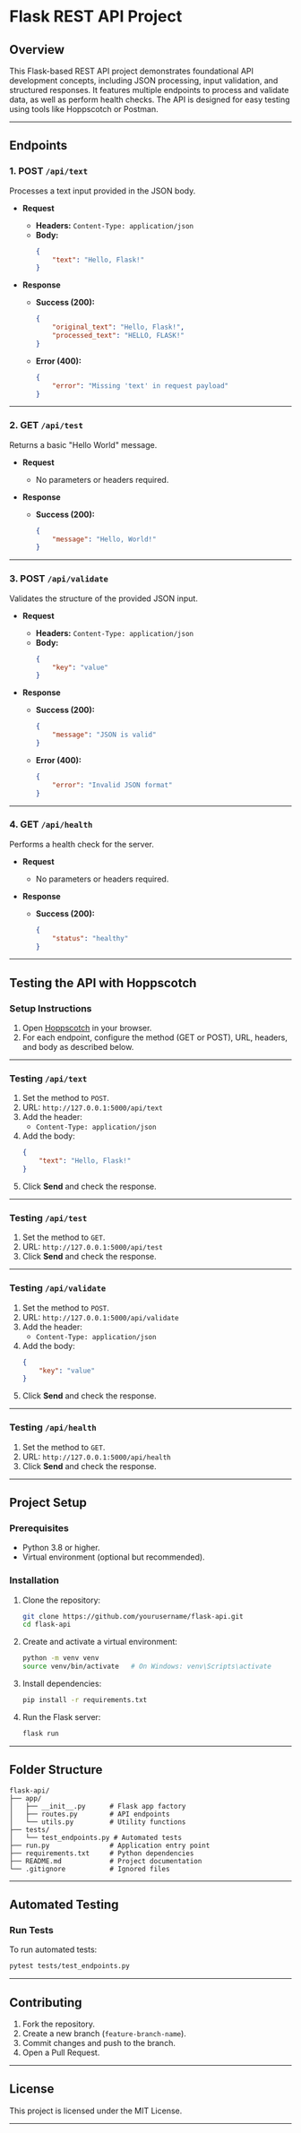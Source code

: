 # Flask REST API Project

## Overview

This Flask-based REST API project demonstrates foundational API development concepts, including JSON processing, input validation, and structured responses. It features multiple endpoints to process and validate data, as well as perform health checks. The API is designed for easy testing using tools like Hoppscotch or Postman.

---

## Endpoints

### 1. **POST `/api/text`**  
Processes a text input provided in the JSON body.

- **Request**
  - **Headers:** `Content-Type: application/json`
  - **Body:**
    ```json
    {
        "text": "Hello, Flask!"
    }
    ```

- **Response**
  - **Success (200):**
    ```json
    {
        "original_text": "Hello, Flask!",
        "processed_text": "HELLO, FLASK!"
    }
    ```
  - **Error (400):**
    ```json
    {
        "error": "Missing 'text' in request payload"
    }
    ```

---

### 2. **GET `/api/test`**  
Returns a basic "Hello World" message.

- **Request**
  - No parameters or headers required.

- **Response**
  - **Success (200):**
    ```json
    {
        "message": "Hello, World!"
    }
    ```

---

### 3. **POST `/api/validate`**  
Validates the structure of the provided JSON input.

- **Request**
  - **Headers:** `Content-Type: application/json`
  - **Body:**
    ```json
    {
        "key": "value"
    }
    ```

- **Response**
  - **Success (200):**
    ```json
    {
        "message": "JSON is valid"
    }
    ```
  - **Error (400):**
    ```json
    {
        "error": "Invalid JSON format"
    }
    ```

---

### 4. **GET `/api/health`**  
Performs a health check for the server.

- **Request**
  - No parameters or headers required.

- **Response**
  - **Success (200):**
    ```json
    {
        "status": "healthy"
    }
    ```

---

## Testing the API with Hoppscotch

### Setup Instructions
1. Open [Hoppscotch](https://hoppscotch.io/) in your browser.
2. For each endpoint, configure the method (GET or POST), URL, headers, and body as described below.

---

### **Testing `/api/text`**
1. Set the method to `POST`.
2. URL: `http://127.0.0.1:5000/api/text`
3. Add the header:
   - `Content-Type: application/json`
4. Add the body:
   ```json
   {
       "text": "Hello, Flask!"
   }
   ```
5. Click **Send** and check the response.

---

### **Testing `/api/test`**
1. Set the method to `GET`.
2. URL: `http://127.0.0.1:5000/api/test`
3. Click **Send** and check the response.

---

### **Testing `/api/validate`**
1. Set the method to `POST`.
2. URL: `http://127.0.0.1:5000/api/validate`
3. Add the header:
   - `Content-Type: application/json`
4. Add the body:
   ```json
   {
       "key": "value"
   }
   ```
5. Click **Send** and check the response.

---

### **Testing `/api/health`**
1. Set the method to `GET`.
2. URL: `http://127.0.0.1:5000/api/health`
3. Click **Send** and check the response.

---

## Project Setup

### Prerequisites
- Python 3.8 or higher.
- Virtual environment (optional but recommended).

### Installation
1. Clone the repository:
   ```bash
   git clone https://github.com/yourusername/flask-api.git
   cd flask-api
   ```
2. Create and activate a virtual environment:
   ```bash
   python -m venv venv
   source venv/bin/activate   # On Windows: venv\Scripts\activate
   ```
3. Install dependencies:
   ```bash
   pip install -r requirements.txt
   ```
4. Run the Flask server:
   ```bash
   flask run
   ```

---

## Folder Structure

```
flask-api/
├── app/
│   ├── __init__.py      # Flask app factory
│   ├── routes.py        # API endpoints
│   └── utils.py         # Utility functions
├── tests/
│   └── test_endpoints.py # Automated tests
├── run.py               # Application entry point
├── requirements.txt     # Python dependencies
├── README.md            # Project documentation
└── .gitignore           # Ignored files
```

---

## Automated Testing

### Run Tests
To run automated tests:
```bash
pytest tests/test_endpoints.py
```

---

## Contributing

1. Fork the repository.
2. Create a new branch (`feature-branch-name`).
3. Commit changes and push to the branch.
4. Open a Pull Request.

---

## License

This project is licensed under the MIT License.

---

